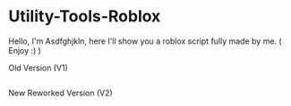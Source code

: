 # Utility-Tools-Roblox
Hello, I'm Asdfghjkln, here I'll show you a roblox script fully made by me. ( Enjoy :) )

Old Version (V1)
```lua

```

New Reworked Version (V2)
```lua

```
